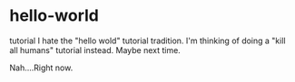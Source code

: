 # hello-world
tutorial
I hate the "hello wold" tutorial tradition.  I'm thinking of doing a "kill all humans" tutorial instead.
Maybe next time.

Nah....Right now.
